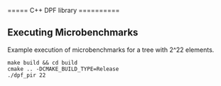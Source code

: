 ===== C++ DPF library ==========


## Executing Microbenchmarks
Example execution of microbenchmarks for a tree with 2^22 elements.

```
make build && cd build
cmake .. -DCMAKE_BUILD_TYPE=Release
./dpf_pir 22
```
